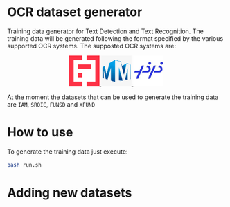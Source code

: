 # OCR dataset generator
Training data generator for Text Detection and Text Recognition. The training data will be generated following the format specified by the various supported OCR systems. The supposted OCR systems are:

<p align="center">
    <a href="https://github.com/mindee/doctr">
        <img src="./icons/doctr.png" width="70">
    </a>
    <a href="https://github.com/open-mmlab/mmocr">
        <img src="./icons/mmocr.png" width="70">
    </a>
    <a href="https://github.com/PaddlePaddle/PaddleOCR">
        <img src="./icons/paddleocr.jpeg" width="70">
    </a>
</p>

At the moment the datasets that can be used to generate the training data are `IAM`, `SROIE`, `FUNSD` and `XFUND`
# How to use
To generate the training data just execute:
```bash
bash run.sh
```

# Adding new datasets